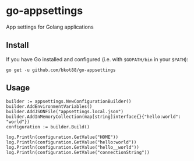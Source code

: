 # go-appsettings
App settings for Golang applications

## Install

If you have Go installed and configured (i.e. with `$GOPATH/bin` in your `$PATH`):

```
go get -u github.com/bkot88/go-appsettings
```

## Usage
```
builder := appsettings.NewConfigurationBuilder()
builder.AddEnvironmentVariables()
builder.AddJSONFile("appsettings.local.json")
builder.AddInMemoryCollection(map[string]interface{}{"hello:world": "world"})
configuration := builder.Build()

log.Println(configuration.GetValue("HOME"))
log.Println(configuration.GetValue("hello:world"))
log.Println(configuration.GetValue("hello__world"))
log.Println(configuration.GetValue("connectionString"))
```
